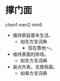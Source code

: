 # 撑门面
chen1 men2 min6
+ 维持家庭基本生活。
  * 如东方言词典
    - 现在靠他～。
+ 维持表面的排场。
  * 如东方言词典
+ 装点外表，支撑局面。
  * 如皋方言词典
